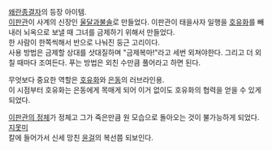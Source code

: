 [왜란종결자](%EC%99%9C%EB%9E%80%EC%A2%85%EA%B2%B0%EC%9E%90.md)의 등장 아이템.  
[이판관](%EC%9D%B4%ED%8C%90%EA%B4%80.md)이 사계의 신장인 [울달과불솔](%EC%9A%B8%EB%8B%AC%EA%B3%BC%20%EB%B6%88%EC%86%94.md)로 만들었다. 이판관이 태을사자
일행을 [호유화](%ED%98%B8%EC%9C%A0%ED%99%94.md)를 빼내러 뇌옥으로 보낼 때 그녀를 금제하기 위해서 만들었다.  
한 사람이 한쪽씩해서 반으로 나눠진 둥근 고리이다.  
사용 방법은 금제할 상대를 삿대질하며 "금제복마!"라고 세번 외쳐야한다. 그리고 더 외칠 때마다 조여든다. 푸는 방법은 외친 수만큼 풀어라고
하면 된다.

무엇보다 중요한 역할은 [호유화](%ED%98%B8%EC%9C%A0%ED%99%94.md)와
[은동](%EC%9D%80%EB%8F%99.md)의 러브라인용.  
이 시점부터 호유화는 은동에게 목매게 되어 이거 없이도 호유화의 협력을 얻을 수 있게 되었다.

[이판관의 정체](%EB%B0%B1%EB%A9%B4%EA%B7%80%EB%A7%88.md)가 정체고 그가 죽은만큼 원 모습으로 돌아오는
것이 불가능하게 되었다. [지못미](%EC%A7%80%EB%AA%BB%EB%AF%B8.md)  
칼에 들어가서 신세 망친 [윤걸](%EC%9C%A4%EA%B1%B8.md)의 복선쯤 되보인다.

